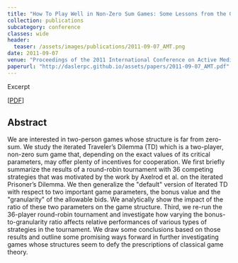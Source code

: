 ```yaml
---
title: "How To Play Well in Non-Zero Sum Games: Some Lessons from the Generalized Traveler's Dilemma"
collection: publications
subcategory: conference
classes: wide
header: 
  teaser: /assets/images/publications/2011-09-07_AMT.png
date: 2011-09-07
venue: "Proceedings of the 2011 International Conference on Active Media Technology (AMT)"
paperurl: "http://daslerpc.github.io/assets/papers/2011-09-07_AMT.pdf"
---
```


Excerpt

\[[PDF](/assets/papers/2011-09-07_AMT.pdf)\]

## Abstract
We are interested in two-person games whose structure is far from zero-sum. We study the iterated Traveler’s Dilemma (TD) which is a two-player, non-zero sum game that, depending on the exact values of its critical parameters, may offer plenty of incentives for cooperation. We first briefly summarize the results of a round-robin tournament with 36 competing strategies that was motivated by the work by Axelrod et al. on the iterated Prisoner’s Dilemma. We then generalize the "default" version of Iterated TD with respect to two important game parameters, the bonus value and the "granularity" of the allowable bids.
We analytically show the impact of the ratio of these two parameters on the game structure. Third, we re-run the 36-player round-robin tournament and investigate how varying the bonus-to-granularity ratio affects relative performances of various types of strategies in the tournament. We draw some conclusions based on those results and outline some promising ways forward in further investigating games whose structures seem to defy the prescriptions of classical game theory.